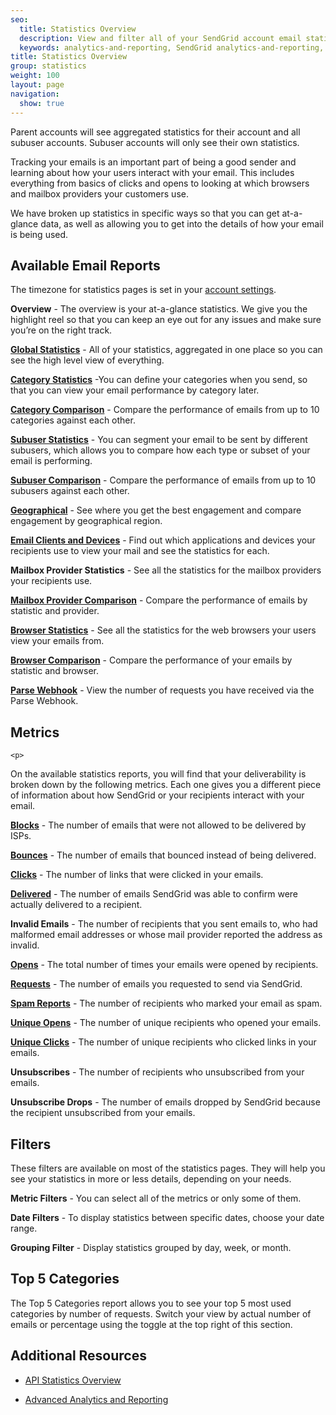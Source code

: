 ```yaml
---
seo:
  title: Statistics Overview
  description: View and filter all of your SendGrid account email statistics.
  keywords: analytics-and-reporting, SendGrid analytics-and-reporting, analytics-and-reporting Overview, analytics-and-reporting UI
title: Statistics Overview
group: statistics
weight: 100
layout: page
navigation:
  show: true
---
```


<call-out>

Parent accounts will see aggregated statistics for their account and all subuser accounts. Subuser accounts will only see their own statistics.

</call-out>

<p>
Tracking your emails is an important part of being a good sender and learning about how your users interact with your email. This includes everything from basics of clicks and opens to looking at which browsers and mailbox providers your customers use.
</p>
<p>
We have broken up statistics in specific ways so that you can get at-a-glance data, as well as allowing you to get into the details of how your email is being used.
</p>

## 	Available Email Reports

<call-out>

The timezone for statistics pages is set in your [account settings]({{root_url}}/ui/account-and-settings/account/).

</call-out>

**Overview** - The overview is your at-a-glance statistics. We give you the highlight reel so that you can keep an eye out for any issues and make sure you’re on the right track.

**[Global Statistics]({{root_url}}/ui/analytics-and-reporting/global/)** - All of your statistics, aggregated in one place so you can see the high level view of everything.

**[Category Statistics]({{root_url}}/ui/analytics-and-reporting/categories/)** -You can define your categories when you send, so that you can view your email performance by category later.

**[Category Comparison]({{root_url}}/ui/analytics-and-reporting/category-comparison/)** - Compare the performance of emails from up to 10 categories against each other.

**[Subuser Statistics]({{root_url}}/ui/analytics-and-reporting/subuser/)** - You can segment your email to be sent by different subusers, which allows you to compare how each type or subset of your email is performing.

**[Subuser Comparison]({{root_url}}/ui/analytics-and-reporting/subuser-comparison/)**  - Compare the performance of emails from up to 10 subusers against each other.

**[Geographical]({{root_url}}/ui/analytics-and-reporting/geographic/)** - See where you get the best engagement and compare engagement by geographical region.

**[Email Clients and Devices]({{root_url}}/ui/analytics-and-reporting/device/)** - Find out which applications and devices your recipients use to view your mail and see the statistics for each.

**Mailbox Provider Statistics** - See all the statistics for the mailbox providers your recipients use.

**[Mailbox Provider Comparison]({{root_url}}/ui/analytics-and-reporting/mailbox-provider-comparison/)** - Compare the performance of emails by statistic and provider.

**[Browser Statistics]({{root_url}}/ui/analytics-and-reporting/browser/)** - See all the statistics for the web browsers your users view your emails from.

**[Browser Comparison]({{root_url}}/ui/analytics-and-reporting/browser-comparison/)** - Compare the performance of your emails by statistic and browser.

**[Parse Webhook]({{root_url}}/for-developers/parsing-email/inbound-email/)** - View the number of requests you have received via the Parse Webhook.


## 	Metrics
 	<p>
On the available statistics reports, you will find that your deliverability is broken down by the following metrics. Each one gives you a different piece of information about how SendGrid or your recipients interact with your email.
</p>
<p>

**[Blocks]({{root_url}}/glossary/blocks/)** - The number of emails that were not allowed to be delivered by ISPs.

**[Bounces]({{root_url}}/glossary/bounces/)** - The number of emails that bounced instead of being delivered.

**[Clicks]({{root_url}}/glossary/clicks/)** - The number of links that were clicked in your emails.

**[Delivered]({{root_url}}/glossary/deliveries/)** - The number of emails SendGrid was able to confirm were actually delivered to a recipient.

**Invalid Emails** - The number of recipients that you sent emails to, who had malformed email addresses or whose mail provider reported the address as invalid.

**[Opens]({{root_url}}/glossary/opens/)** - The total number of times your emails were opened by recipients.

**[Requests]({{root_url}}/glossary/request/)** - The number of emails you requested to send via SendGrid.

**[Spam Reports]({{root_url}}/glossary/spam-reports/)** - The number of recipients who marked your email as spam.

**[Unique Opens]({{root_url}}/glossary/opens/)** - The number of unique recipients who opened your emails.

**[Unique Clicks]({{root_url}}/glossary/clicks/)** - The number of unique recipients who clicked links in your emails.

**Unsubscribes** - The number of recipients who unsubscribed from your emails.

**Unsubscribe Drops** - The number of emails dropped by SendGrid because the recipient unsubscribed from your emails.


## Filters

These filters are available on most of the statistics pages. They will help you see your statistics in more or less details, depending on your needs.


**Metric Filters** - You can select all of the metrics or only some of them.

**Date Filters** - To display statistics between specific dates, choose your date range.

**Grouping Filter** - Display statistics grouped by day, week, or month.


## 	Top 5 Categories

  The Top 5 Categories report allows you to see your top 5 most used categories by number of requests. Switch your view by actual number of emails or percentage using the toggle at the top right of this section.


## 	Additional Resources

* [API Statistics Overview]({{root_url}}/API_Reference/Web_API_v3/Stats/index.html)

* [Advanced Analytics and Reporting]({{root_url}}/API_Reference/Web_API/Statistics/statistics_advanced.html)
